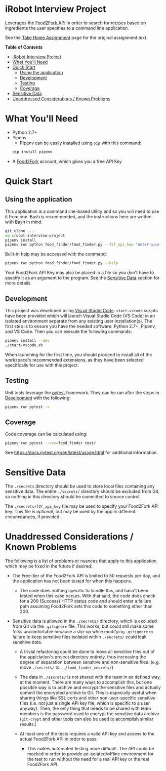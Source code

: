 iRobot Interview Project
========================

Leverages the [Food2Fork API](https://www.food2fork.com/about/api) in order to search for recipes based on ingredients the user specifies to a command line application.

See the [Take Home Assignment](./docs/take-home-assignment.md) page for the original assignment text.

**Table of Contents**
- [iRobot Interview Project](#irobot-interview-project)
- [What You'll Need](#what-youll-need)
- [Quick Start](#quick-start)
  - [Using the application](#using-the-application)
  - [Development](#development)
  - [Testing](#testing)
  - [Coverage](#coverage)
- [Sensitive Data](#sensitive-data)
- [Unaddressed Considerations / Known Problems](#unaddressed-considerations--known-problems)

# What You'll Need

* Python 2.7+
* Pipenv
    * Pipenv can be easily installed using `pip` with this command:
    ```bash
    pip install pipenv
    ```
* A [Food2Fork](https://www.food2fork.com) account, which gives you a free API Key

# Quick Start

## Using the application

This application is a command line-based utility and so you will need to use it from one. Bash is recommended, and the instructions here are written with Bash in mind.

```bash
git clone ...
cd irobot-interview-project
pipenv install
pipenv run python food_finder/food_finder.py --f2f_api_key "enter-your-API-key-here" "ingredient 1" "ingredient 2" ...
```

Built-in help may be accessed with the command:

```bash
pipenv run python food_finder/food_finder.py --help
```

Your Food2Fork API Key may also be placed in a file so you don't have to specify it as an argument to the program. See the [Sensitive Data](#sensitive-data) section for more details.

## Development

This project was developed using [Visual Studio Code](https://code.visualstudio.com). `start-vscode` scripts have been provided which will launch Visual Studio Code (VS Code) in an isolated environment separate from any existing user installation(s). The first step is to ensure you have the needed software: Python 2.7+, Pipenv, and VS Code. Then you can execute the following commands:

```bash
pipenv install --dev
./start-vscode.sh
```

When launching for the first time, you should proceed to install all of the workspace's recommended extensions, as they have been selected specifically for use with this project.

## Testing

Unit tests leverage the [pytest](https://docs.pytest.org/en/latest/) framework. They can be ran after the steps in [Development](##development) with the following:

```bash
pipenv run pytest -s
```

## Coverage

Code coverage can be calculated using:

```bash
pipenv run pytest --cov=food_finder test/
```

See https://docs.pytest.org/en/latest/usage.html for additional information.

# Sensitive Data

The `./secrets` directory should be used to store local files containing any sensitive data. The entire `./secrets/` directory should be excluded from Git, so nothing in this directory should be committed to source control.

The `./secrets/f2f_api_key` file may be used to specify your Food2Fork API key. This file is *optional*, but may be used by the app in different circumstances, if provided.

# Unaddressed Considerations / Known Problems

The following is a list of problems or nuances that apply to this application, which may be fixed in the future if desired:

* The Free-tier of the Food2Fork API is limited to 50 requests per day, and the application has not been tested for when this happens.
    * The code does nothing specific to handle this, and hasn't been tested when this case occurs. With that said, the code does check for a 200 (Success) HTTP status code and should enter a failure path assuming Food2Fork sets this code to something other than 200.

* Sensitive data is allowed in the `./secrets/` directory, which is excluded from Git via the `.gitignore` file. This works, but could still make some folks uncomfortable because a slip-up while modifying `.gitignore` or failure to keep sensitive files isolated within `./secrets/` could leak sensitive data.
    * A trivial refactoring could be done to move all sensitive files out of the applciation's project directory entirely, thus increasing the degree of separation between sensitive and non-sensitive files. (e.g. move `./secrets/` to `../food_finder_secrets/`)
    * The data in `./secrets/` is not shared with the team in an defined way, at the moment. There are many ways to accomplish this, but one possible way is to archive and encrypt the sensitive files and actually commit the encrypted archive to Git. This is especially useful when sharing things like SSL certs and other non-user-specific sensitive files (i.e. not just a single API key file, which is specific to a user anyway). Then, the only thing that needs to be shared with team members is the password used to encrypt the sensitive data archive. (`git-crypt` and other tools can also be used to accomplish similar results.)

  * At least one of the tests requires a valid API key and access to the actual Food2Fork API in order to pass.
      * This makes automated testing more difficult. The API could be mocked in order to provide an isolated/offline environment for the test to run without the need for a real API key or the real Food2Fork API.
